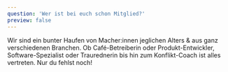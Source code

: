 ```yaml
---
question: 'Wer ist bei euch schon Mitglied?'
preview: false
---
```


Wir sind ein bunter Haufen von Macher:innen jeglichen Alters & aus ganz verschiedenen Branchen. Ob Café-Betreiberin oder Produkt-Entwickler, Software-Spezialist oder Traurednerin bis hin zum Konflikt-Coach ist alles vertreten. Nur du fehlst noch!
